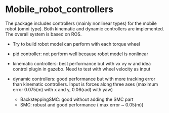 # Mobile_robot_controllers
The package includes controllers (mainly nonlinear types) for the mobile robot (omni type). Both kinematic and dynamic controllers are implemented. The overall system is based on ROS.


- Try to build robot model can perform with each torque wheel

- pid controller: not perform well because robot model is nonlinear
- kinematic controllers: best performance but with vx vy w and idea control plugin in gazebo. Need to test with wheel velocity as input
- dynamic controllers: good performance but with more tracking error than kinematic controllers. Input is forces along three axes (maximum error 0.075(m) with x and y, 0.06(rad) with yaw)
	+ BacksteppingSMC: good without adding the SMC part
	+ SMC: robust and good performance ( max error ~ 0.05(m))
